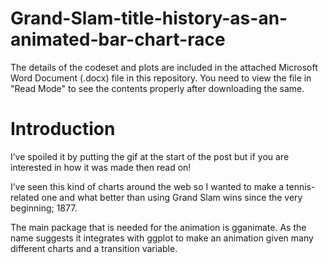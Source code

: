 # Grand-Slam-title-history-as-an-animated-bar-chart-race

The details of the codeset and plots are included in the attached Microsoft Word Document (.docx) file in this repository. 
You need to view the file in "Read Mode" to see the contents properly after downloading the same.

Introduction
==============

I’ve spoiled it by putting the gif at the start of the post but if you are interested in how it was made then read on!

I’ve seen this kind of charts around the web so I wanted to make a tennis-related one and what better than using Grand Slam wins since the very beginning; 1877.

The main package that is needed for the animation is gganimate. As the name suggests it integrates with ggplot to make an animation given many different charts and a transition variable.
